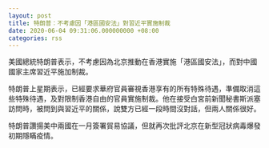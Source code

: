 ```yaml
---
layout: post
title: 特朗普︰不考慮因「港區國安法」對習近平實施制裁
date: 2020-06-04 09:31:06.000000000 +08:00
categories: rss
---
```


美國總統特朗普表示，不考慮因為北京推動在香港實施「港區國安法」，而對中國國家主席習近平施加制裁。

特朗普上星期表示，已經要求華府官員審視香港享有的所有特殊待遇，準備取消這些特殊待遇，及對限制香港自由的官員實施制裁。他在接受白宮前新聞秘書斯派塞訪問時，被問到與習近平的關係，說雙方已經一段時間沒對話，但兩人關係很好。

特朗普讚揚美中兩國在一月簽署貿易協議，但就再次批評北京在新型冠狀病毒爆發初期隱瞞疫情。
